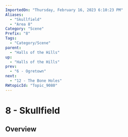 ```yaml
---
ImportedOn: "Thursday, February 16, 2023 6:10:23 PM"
Aliases:
  - "Skullfield"
  - "Area 8"
Category: "Scene"
Prefix: "8"
Tags:
  - "Category/Scene"
parent:
  - "Halls of the Hills"
up:
  - "Halls of the Hills"
prev:
  - "6 - Ogretown"
next:
  - "12 - The Bone Holes"
RWtopicId: "Topic_9080"
---
```

# 8 - Skullfield
## Overview
